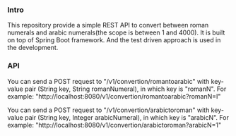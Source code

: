 ### Intro
This repository provide a simple REST API to convert between roman numerals and arabic numerals(the scope is between 1 and 4000). It is built on top of Spring Boot framework. And the test driven approach is used in the development.

### API
You can send a POST request to "/v1/convertion/romantoarabic" with key-value pair (String key, String romanNumeral), in which key is "romanN". For example: "http://localhost:8080/v1/convertion/romantoarabic?romanN=I" 

You can send a POST request to "/v1/convertion/arabictoroman" with key-value pair (String key, Integer arabicNumeral), in which key is "arabicN". For example: "http://localhost:8080/v1/convertion/arabictoroman?arabicN=1"